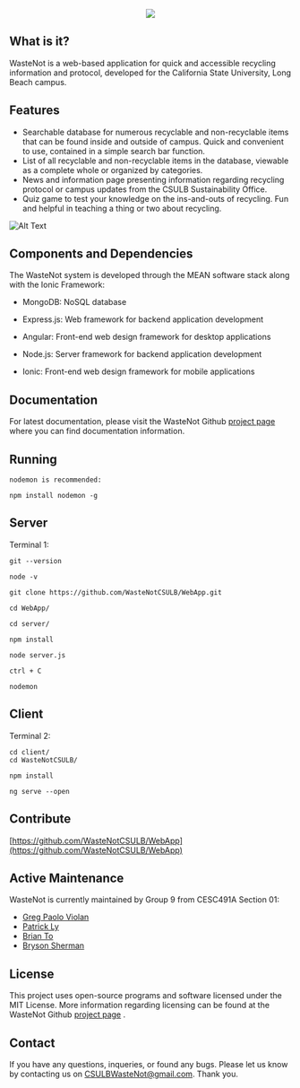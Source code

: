 
<p align="center">
  <img src="https://s3-us-west-2.amazonaws.com/s.cdpn.io/454412/wastenot_new_logo.png">
</p>

What is it?
-----------

WasteNot is a web-based application for quick and accessible recycling information and protocol, developed for the California State University, Long Beach campus.

Features
--------

*   Searchable database for numerous recyclable and non-recyclable items that can be found inside and outside of campus. Quick and convenient to use, contained in a simple search bar function.
*   List of all recyclable and non-recyclable items in the database, viewable as a complete whole or organized by categories.
*   News and information page presenting information regarding recycling protocol or campus updates from the CSULB Sustainability Office.
*   Quiz game to test your knowledge on the ins-and-outs of recycling. Fun and helpful in teaching a thing or two about recycling.

![Alt Text](https://i.imgur.com/QL7njWH.gif)

Components and Dependencies
---------------------------

The WasteNot system is developed through the MEAN software stack along with the Ionic Framework:

*   MongoDB: NoSQL database
   
*   Express.js: Web framework for backend application development
  
*   Angular: Front-end web design framework for desktop applications
  
*   Node.js: Server framework for backend application development

*   Ionic: Front-end web design framework for mobile applications

Documentation
-------------

For latest documentation, please visit the WasteNot Github [project page](https://github.com/WasteNotCSULB) where you can find documentation information.


Running 
-------

    nodemon is recommended:

    npm install nodemon -g

## Server

Terminal 1:

    git --version  

    node -v

    git clone https://github.com/WasteNotCSULB/WebApp.git

    cd WebApp/

    cd server/
        
    npm install 
    
    node server.js 
    
    ctrl + C
    
    nodemon
  
## Client

Terminal 2:

    cd client/
    cd WasteNotCSULB/

    npm install
    
    ng serve --open


Contribute
----------

[https://github.com/WasteNotCSULB/WebApp](https://github.com/WasteNotCSULB/WebApp)

Active Maintenance
------------------

WasteNot is currently maintained by Group 9 from CESC491A Section 01:

*   [Greg Paolo Violan](https://github.com/violangreg)
*   [Patrick Ly](https://github.com/patrickly)
*   [Brian To](https://github.com/bto96)
*   [Bryson Sherman](https://github.com/brysonsherman)

License
-------

This project uses open-source programs and software licensed under the MIT License. More information regarding licensing can be found at the WasteNot Github [project page](https://github.com/WasteNotCSULB) .

Contact
-------

If you have any questions, inqueries, or found any bugs. Please let us know by contacting us on CSULBWasteNot@gmail.com. Thank you.
